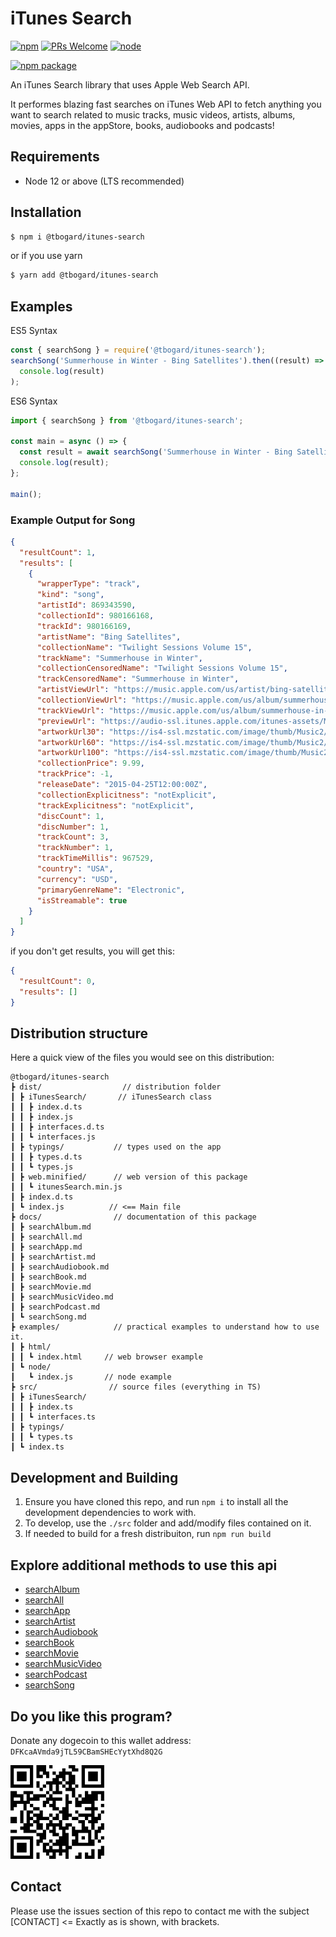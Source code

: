 # iTunes Search

[![npm](https://img.shields.io/npm/l/express.svg?style=flat-square)](https://github.com/tbogard/itunes-search/blob/main/LICENSE)
[![PRs Welcome](https://img.shields.io/badge/PRs-welcome-orange.svg?style=flat-square)](http://makeapullrequest.com)
[![node](https://img.shields.io/badge/node-%3E=_12.0-yellowgreen.svg?style=flat-square)](https://nodejs.org)

[![npm package](https://nodei.co/npm/@tbogard/itunes-search.png?downloads=true&downloadRank=true&stars=true)](https://nodei.co/npm/@tbogard/itunes-search)

An iTunes Search library that uses Apple Web Search API.

It performes blazing fast searches on iTunes Web API to fetch anything you want to search related to music tracks, music videos, artists, albums, movies, apps in the appStore, books, audiobooks and podcasts!

## Requirements

- Node 12 or above (LTS recommended)

## Installation

```bash
$ npm i @tbogard/itunes-search
```

or if you use yarn

```bash
$ yarn add @tbogard/itunes-search
```

## Examples

ES5 Syntax

```js
const { searchSong } = require('@tbogard/itunes-search');
searchSong('Summerhouse in Winter - Bing Satellites').then((result) =>
  console.log(result)
);
```

ES6 Syntax

```js
import { searchSong } from '@tbogard/itunes-search';

const main = async () => {
  const result = await searchSong('Summerhouse in Winter - Bing Satellites');
  console.log(result);
};

main();
```

### Example Output for Song

```json
{
  "resultCount": 1,
  "results": [
    {
      "wrapperType": "track",
      "kind": "song",
      "artistId": 869343590,
      "collectionId": 980166168,
      "trackId": 980166169,
      "artistName": "Bing Satellites",
      "collectionName": "Twilight Sessions Volume 15",
      "trackName": "Summerhouse in Winter",
      "collectionCensoredName": "Twilight Sessions Volume 15",
      "trackCensoredName": "Summerhouse in Winter",
      "artistViewUrl": "https://music.apple.com/us/artist/bing-satellites/869343590?uo=4",
      "collectionViewUrl": "https://music.apple.com/us/album/summerhouse-in-winter/980166168?i=980166169&uo=4",
      "trackViewUrl": "https://music.apple.com/us/album/summerhouse-in-winter/980166168?i=980166169&uo=4",
      "previewUrl": "https://audio-ssl.itunes.apple.com/itunes-assets/Music1/v4/2b/39/68/2b3968bc-c091-1153-4e54-e8dec1ebf7ed/mzaf_2106946560433193997.plus.aac.p.m4a",
      "artworkUrl30": "https://is4-ssl.mzstatic.com/image/thumb/Music2/v4/c0/89/7c/c0897ca7-5125-7905-e757-6897369fedd7/source/30x30bb.jpg",
      "artworkUrl60": "https://is4-ssl.mzstatic.com/image/thumb/Music2/v4/c0/89/7c/c0897ca7-5125-7905-e757-6897369fedd7/source/60x60bb.jpg",
      "artworkUrl100": "https://is4-ssl.mzstatic.com/image/thumb/Music2/v4/c0/89/7c/c0897ca7-5125-7905-e757-6897369fedd7/source/100x100bb.jpg",
      "collectionPrice": 9.99,
      "trackPrice": -1,
      "releaseDate": "2015-04-25T12:00:00Z",
      "collectionExplicitness": "notExplicit",
      "trackExplicitness": "notExplicit",
      "discCount": 1,
      "discNumber": 1,
      "trackCount": 3,
      "trackNumber": 1,
      "trackTimeMillis": 967529,
      "country": "USA",
      "currency": "USD",
      "primaryGenreName": "Electronic",
      "isStreamable": true
    }
  ]
}
```

if you don't get results, you will get this:

```json
{
  "resultCount": 0,
  "results": []
}
```

## Distribution structure

Here a quick view of the files you would see on this distribution:

```
@tbogard/itunes-search
┣ dist/                  // distribution folder
┃ ┣ iTunesSearch/       // iTunesSearch class
┃ ┃ ┣ index.d.ts
┃ ┃ ┣ index.js
┃ ┃ ┣ interfaces.d.ts
┃ ┃ ┗ interfaces.js
┃ ┣ typings/           // types used on the app
┃ ┃ ┣ types.d.ts
┃ ┃ ┗ types.js
┃ ┣ web.minified/      // web version of this package
┃ ┃ ┗ itunesSearch.min.js
┃ ┣ index.d.ts
┃ ┗ index.js          // <== Main file
┣ docs/                // documentation of this package
┃ ┣ searchAlbum.md
┃ ┣ searchAll.md
┃ ┣ searchApp.md
┃ ┣ searchArtist.md
┃ ┣ searchAudiobook.md
┃ ┣ searchBook.md
┃ ┣ searchMovie.md
┃ ┣ searchMusicVideo.md
┃ ┣ searchPodcast.md
┃ ┗ searchSong.md
┣ examples/            // practical examples to understand how to use it.
┃ ┣ html/
┃ ┃ ┗ index.html     // web browser example
┃ ┗ node/
┃   ┗ index.js       // node example
┣ src/                // source files (everything in TS)
┃ ┣ iTunesSearch/
┃ ┃ ┣ index.ts
┃ ┃ ┗ interfaces.ts
┃ ┣ typings/
┃ ┃ ┗ types.ts
┃ ┗ index.ts
```

## Development and Building

1. Ensure you have cloned this repo, and run `npm i` to install all the development dependencies to work with.
2. To develop, use the `./src` folder and add/modify files contained on it.
3. If needed to build for a fresh distribuiton, run `npm run build`

## Explore additional methods to use this api

- [searchAlbum](./docs/searchAlbum.md)
- [searchAll](./docs/searchAll.md)
- [searchApp](./docs/searchApp.md)
- [searchArtist](./docs/searchArtist.md)
- [searchAudiobook](./docs/searchAudiobook.md)
- [searchBook](./docs/searchBook.md)
- [searchMovie](./docs/searchMovie.md)
- [searchMusicVideo](./docs/searchMusicVideo.md)
- [searchPodcast](./docs/searchPodcast.md)
- [searchSong](./docs/searchSong.md)

## Do you like this program?

Donate any dogecoin to this wallet address:
`DFKcaAVmda9jTL59CBamSHEcYytXhd8Q2G`

![DFKcaAVmda9jTL59CBamSHEcYytXhd8Q2G](./docs/QRCode.png)

## Contact

Please use the issues section of this repo to contact me with the subject [CONTACT] <= Exactly as is shown, with brackets.
